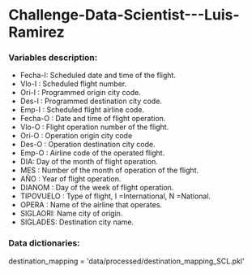 # Challenge-Data-Scientist---Luis-Ramirez



### Variables description:

* Fecha-I: Scheduled date and time of the flight. 
* Vlo-I : Scheduled flight number. 
* Ori-I : Programmed origin city code. 
* Des-I : Programmed destination city code. 
* Emp-I : Scheduled flight airline code. 
* Fecha-O : Date and time of flight operation. 
* Vlo-O : Flight operation number of the flight. 
* Ori-O : Operation origin city code 
* Des-O : Operation destination city code. 
* Emp-O : Airline code of the operated flight. 
* DIA: Day of the month of flight operation. 
* MES : Number of the month of operation of the flight. 
* AÑO : Year of flight operation. 
* DIANOM : Day of the week of flight operation. 
* TIPOVUELO : Type of flight, I =International, N =National. 
* OPERA : Name of the airline that operates. 
* SIGLAORI: Name city of origin. 
* SIGLADES: Destination city name. 


### Data dictionaries: 

destination_mapping = 'data/processed/destination_mapping_SCL.pkl'

